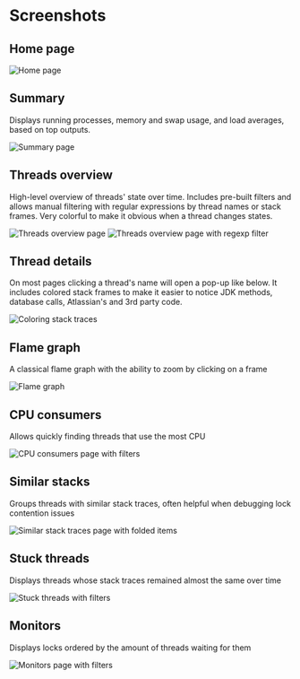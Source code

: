 # Screenshots

## Home page
![Home page](e2e/main-page.spec.tsx-snapshots/Main-page-loads-1-boring-example---chrome---1680x1050-linux.png)

## Summary
Displays running processes, memory and swap usage, and load averages, based on top outputs.

![Summary page](e2e/main-page.spec.tsx-snapshots/Main-page-redirects-after-uploading-files-1-boring-example---chrome---1680x1050-linux.png)

## Threads overview
High-level overview of threads' state over time. Includes pre-built filters and allows manual filtering with regular expressions by thread names or stack frames. Very colorful to make it obvious when a thread changes states.

![Threads overview page](e2e/threads-overview.spec.tsx-snapshots/Threads-overview-loads-1-boring-example---chrome---1680x1050-linux.png)
![Threads overview page with regexp filter](e2e/threads-overview.spec.tsx-snapshots/Threads-overview-has-working-RegExp-thread-name-filter-1-boring-example---safari---1680x1050-darwin.png)

## Thread details
On most pages clicking a thread's name will open a pop-up like below. It includes colored stack frames to make it easier to notice JDK methods, database calls, Atlassian's and 3rd party code.

![Coloring stack traces](e2e/stuck-threads.spec.tsx-snapshots/Stuck-threads-opens-thread-details-1-boring-example---chrome---1680x1050-linux.png)

## Flame graph
A classical flame graph with the ability to zoom by clicking on a frame

![Flame graph](e2e/flame-graph.spec.tsx-snapshots/Flame-graph-loads-1-boring-example---chrome---1680x1050-linux.png)

## CPU consumers
Allows quickly finding threads that use the most CPU

![CPU consumers page with filters](e2e/cpu-consumers.spec.tsx-snapshots/CPU-consumers-has-working-filters-1-boring-example---chrome---1680x1050-linux.png)

## Similar stacks
Groups threads with similar stack traces, often helpful when debugging lock contention issues

![Similar stack traces page with folded items](e2e/similar-stacks.spec.tsx-snapshots/Similar-stacks-can-fold-sections-1-boring-example---chrome---1680x1050-linux.png)

## Stuck threads
Displays threads whose stack traces remained almost the same over time

![Stuck threads with filters](e2e/stuck-threads.spec.tsx-snapshots/Stuck-threads-has-working-filters-1-boring-example---chrome---1680x1050-linux.png)

## Monitors
Displays locks ordered by the amount of threads waiting for them

![Monitors page with filters](e2e/monitors.spec.tsx-snapshots/Monitors-has-working-filters-1-boring-example---chrome---1680x1050-linux.png)
